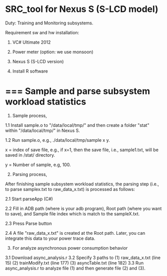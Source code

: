 SRC_tool for Nexus S (S-LCD model)
========

Duty: Training and Monitoring subsystems.

Requirement sw and hw installation:

1) VC# Ultimate 2012

2) Power meter (option: we use monsoon)

3) Nexus S (S-LCD version)

4) Install R software

===
Sample and parse subsystem workload statistics
===

1. Sample process,

1.1 Install sample.o to "/data/local/tmp/" and then create a folder "stat" within "/data/local/tmp/" in Nexus S.

1.2 Run sample.o, e.g., ./data/local/tmp/sample x y.

x = index of save file, e.g., if x=1, then the save file, i.e., sample1.txt, will be saved in /stat/ directory.

y = Number of sample, e.g, 100.

2. Parsing process,

After finishing sample subsystem workload statistics, the parsing step (i.e., to parse samplex.txt to raw_data_x.txt) is processed as follows:

2.1 Start parseApp (C#)

2.2 Fill in ADB path (where is your adb program), Root path (where you want to save), and Sample file index which is match to the sampleX.txt.

2.3 Press Parse button

2.4 A file "raw_data_x.txt" is created at the Root path. Later, you can integrate this data to your power trace data.

3. For analyze asynchronous power consumption behavior

3.1 Download async_analysis.r
3.2 Specify 3 paths to (1) raw_data_x.txt (line 15) (2) trainModify.txt (line 177) (3) asyncTable.txt (line 182)
3.3 Run async_analysis.r to analyze file (1) and then generate file (2) and (3).

